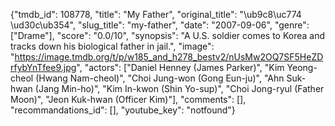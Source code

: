 {"tmdb_id": 108778, "title": "My Father", "original_title": "\ub9c8\uc774 \ud30c\ub354", "slug_title": "my-father", "date": "2007-09-06", "genre": ["Drame"], "score": "0.0/10", "synopsis": "A U.S. soldier comes to Korea and tracks down his biological father in jail.", "image": "https://image.tmdb.org/t/p/w185_and_h278_bestv2/nUsMw2OQ7SF5HeZDrfybYnTfee9.jpg", "actors": ["Daniel Henney (James Parker)", "Kim Yeong-cheol (Hwang Nam-cheol)", "Choi Jung-won (Gong Eun-ju)", "Ahn Suk-hwan (Jang Min-ho)", "Kim In-kwon (Shin Yo-sup)", "Choi Jong-ryul (Father Moon)", "Jeon Kuk-hwan (Officer Kim)"], "comments": [], "recommandations_id": [], "youtube_key": "notfound"}